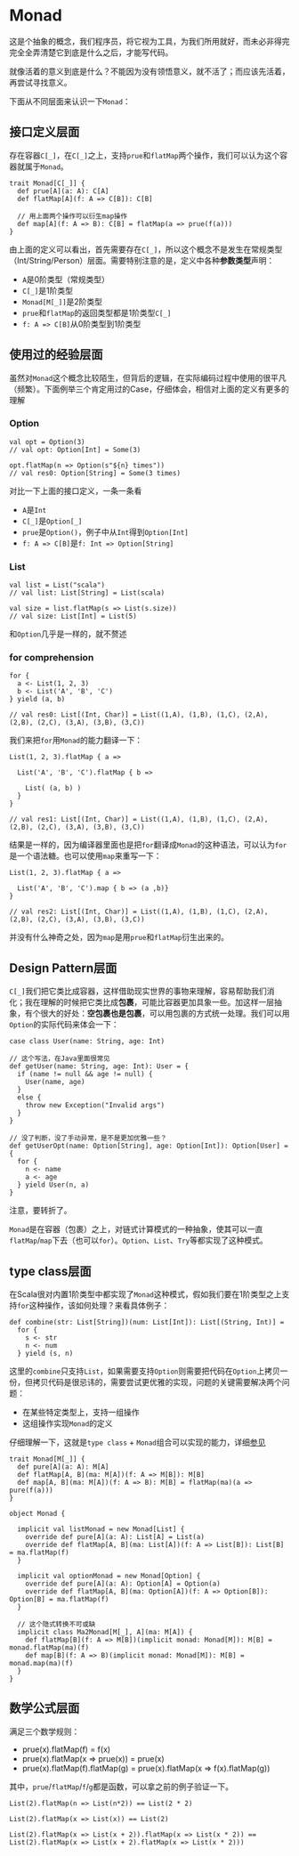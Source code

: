 # Monad
这是个抽象的概念，我们程序员，将它视为工具，为我们所用就好，而未必非得完完全全弄清楚它到底是什么之后，才能写代码。

就像活着的意义到底是什么？不能因为没有领悟意义，就不活了；而应该先活着，再尝试寻找意义。

下面从不同层面来认识一下`Monad`：

## 接口定义层面
存在容器`C[_]`，在`C[_]`之上，支持`prue`和`flatMap`两个操作，我们可以认为这个容器就属于`Monad`。
```
trait Monad[C[_]] {
  def prue[A](a: A): C[A]
  def flatMap[A](f: A => C[B]): C[B]

  // 用上面两个操作可以衍生map操作
  def map[A](f: A => B): C[B] = flatMap(a => prue(f(a)))
}
```
由上面的定义可以看出，首先需要存在`C[_]`，所以这个概念不是发生在常规类型（Int/String/Person）层面。需要特别注意的是，定义中各种**参数类型**声明：
- `A`是0阶类型（常规类型）
- `C[_]`是1阶类型
- `Monad[M[_]]`是2阶类型
- `prue`和`flatMap`的返回类型都是1阶类型`C[_]`
- `f: A => C[B]`从0阶类型到1阶类型


## 使用过的经验层面
虽然对`Monad`这个概念比较陌生，但背后的逻辑，在实际编码过程中使用的很平凡（频繁）。下面例举三个肯定用过的Case，仔细体会，相信对上面的定义有更多的理解

### Option
```
val opt = Option(3)
// val opt: Option[Int] = Some(3)

opt.flatMap(n => Option(s"${n} times"))
// val res0: Option[String] = Some(3 times)
```
对比一下上面的接口定义，一条一条看
- `A`是`Int`
- `C[_]`是`Option[_]`
- `prue`是`Option()`，例子中从`Int`得到`Option[Int]`
- `f: A => C[B]`是`f: Int => Option[String]`

### List
```
val list = List("scala")
// val list: List[String] = List(scala)

val size = list.flatMap(s => List(s.size))
// val size: List[Int] = List(5)
```
和`Option`几乎是一样的，就不赘述

### for comprehension
```
for {
  a <- List(1, 2, 3)
  b <- List('A', 'B', 'C')
} yield (a, b)

// val res0: List[(Int, Char)] = List((1,A), (1,B), (1,C), (2,A), (2,B), (2,C), (3,A), (3,B), (3,C))
```
我们来把`for`用`Monad`的能力翻译一下：
```
List(1, 2, 3).flatMap { a =>

  List('A', 'B', 'C').flatMap { b =>

    List( (a, b) )
  }
}

// val res1: List[(Int, Char)] = List((1,A), (1,B), (1,C), (2,A), (2,B), (2,C), (3,A), (3,B), (3,C))
```
结果是一样的，因为编译器里面也是把`for`翻译成`Monad`的这种语法，可以认为`for`是一个语法糖。也可以使用`map`来重写一下：
```
List(1, 2, 3).flatMap { a =>

  List('A', 'B', 'C').map { b => (a ,b)}
}

// val res2: List[(Int, Char)] = List((1,A), (1,B), (1,C), (2,A), (2,B), (2,C), (3,A), (3,B), (3,C))
```
并没有什么神奇之处，因为`map`是用`prue`和`flatMap`衍生出来的。

## Design Pattern层面
`C[_]`我们把它类比成容器，这样借助现实世界的事物来理解，容易帮助我们消化；我在理解的时候把它类比成**包裹**，可能比容器更加具象一些。加这样一层抽象，有个很大的好处：**空包裹也是包裹**，可以用包裹的方式统一处理。我们可以用`Option`的实际代码来体会一下：
```
case class User(name: String, age: Int)

// 这个写法，在Java里面很常见
def getUser(name: String, age: Int): User = {
  if (name != null && age != null) {
    User(name, age)
  }
  else {
    throw new Exception("Invalid args")
  }
}

// 没了判断，没了手动异常，是不是更加优雅一些？
def getUserOpt(name: Option[String], age: Option[Int]): Option[User] = {
  for {
    n <- name
    a <- age
  } yield User(n, a)
}
```
注意，要转折了。

`Monad`是在容器（包裹）之上，对链式计算模式的一种抽象，使其可以一直`flatMap`/`map`下去（也可以`for`）。`Option`、`List`、`Try`等都实现了这种模式。

## type class层面
在Scala很对内置1阶类型中都实现了`Monad`这种模式，假如我们要在1阶类型之上支持`for`这种操作，该如何处理？来看具体例子：
```
def combine(str: List[String])(num: List[Int]): List[(String, Int)] =
  for {
    s <- str
    n <- num
  } yield (s, n)
```
这里的`combine`只支持`List`，如果需要支持`Option`则需要把代码在`Option`上拷贝一份，但拷贝代码是很忌讳的，需要尝试更优雅的实现，问题的关键需要解决两个问题：
- 在某些特定类型上，支持一组操作
- 这组操作实现`Monad`的定义

仔细理解一下，这就是`type class` + `Monad`组合可以实现的能力，详细[参见](./src/main/scala/fp/things/app/CombineContainer.scala)
```
trait Monad[M[_]] {
  def pure[A](a: A): M[A]
  def flatMap[A, B](ma: M[A])(f: A => M[B]): M[B]
  def map[A, B](ma: M[A])(f: A => B): M[B] = flatMap(ma)(a => pure(f(a)))
}

object Monad {

  implicit val listMonad = new Monad[List] {
    override def pure[A](a: A): List[A] = List(a)
    override def flatMap[A, B](ma: List[A])(f: A => List[B]): List[B] = ma.flatMap(f)
  }

  implicit val optionMonad = new Monad[Option] {
    override def pure[A](a: A): Option[A] = Option(a)
    override def flatMap[A, B](ma: Option[A])(f: A => Option[B]): Option[B] = ma.flatMap(f)
  }

  // 这个隐式转换不可或缺
  implicit class Ma2Monad[M[_], A](ma: M[A]) {
    def flatMap[B](f: A => M[B])(implicit monad: Monad[M]): M[B] = monad.flatMap(ma)(f)
    def map[B](f: A => B)(implicit monad: Monad[M]): M[B] = monad.map(ma)(f)
  }
}
```

## 数学公式层面
满足三个数学规则：
- prue(x).flatMap(f) = f(x)
- prue(x).flatMap(x => prue(x)) = prue(x)
- prue(x).flatMap(f).flatMap(g) = prue(x).flatMap(x => f(x).flatMap(g))

其中，`prue`/`flatMap`/`f`/`g`都是函数，可以拿之前的例子验证一下。
```
List(2).flatMap(n => List(n*2)) == List(2 * 2)

List(2).flatMap(x => List(x)) == List(2)

List(2).flatMap(x => List(x + 2)).flatMap(x => List(x * 2)) == List(2).flatMap(x => List(x + 2).flatMap(x => List(x * 2)))
```